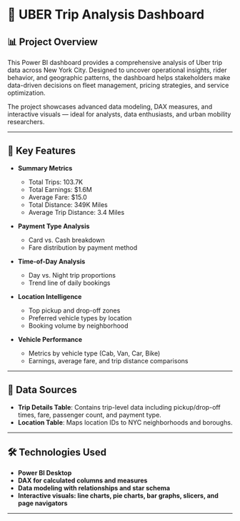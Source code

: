 # 🚕 UBER Trip Analysis Dashboard

## 📊 Project Overview
This Power BI dashboard provides a comprehensive analysis of Uber trip data across New York City. Designed to uncover operational insights, rider behavior, and geographic patterns, the dashboard helps stakeholders make data-driven decisions on fleet management, pricing strategies, and service optimization.

The project showcases advanced data modeling, DAX measures, and interactive visuals — ideal for analysts, data enthusiasts, and urban mobility researchers.

---

## 📌 Key Features

- **Summary Metrics**
  - Total Trips: 103.7K
  - Total Earnings: $1.6M
  - Average Fare: $15.0
  - Total Distance: 349K Miles
  - Average Trip Distance: 3.4 Miles

- **Payment Type Analysis**
  - Card vs. Cash breakdown
  - Fare distribution by payment method

- **Time-of-Day Analysis**
  - Day vs. Night trip proportions
  - Trend line of daily bookings

- **Location Intelligence**
  - Top pickup and drop-off zones
  - Preferred vehicle types by location
  - Booking volume by neighborhood

- **Vehicle Performance**
  - Metrics by vehicle type (Cab, Van, Car, Bike)
  - Earnings, average fare, and trip distance comparisons

---

## 🧠 Data Sources

- **Trip Details Table**: Contains trip-level data including pickup/drop-off times, fare, passenger count, and payment type.
- **Location Table**: Maps location IDs to NYC neighborhoods and boroughs.

---

## 🛠️ Technologies Used

- **Power BI Desktop**
- **DAX for calculated columns and measures**
- **Data modeling with relationships and star schema**
- **Interactive visuals: line charts, pie charts, bar graphs, slicers, and page navigators**

---
